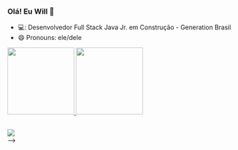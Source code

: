 ### Olá! Eu Will 👋


- 💻: Desenvolvedor Full Stack Java Jr. em Construção - Generation Brasil
- 😄 Pronouns: ele/dele
 
 <div>
  <a href="https://github.com/willjpg">
  <img height="150em" src="https://github-readme-stats.vercel.app/api?username=WillJpg&show_icons=true&theme=dark&include_all_commits=true&count_private=true"/>
  <img height="150em" src="https://github-readme-stats.vercel.app/api/top-langs/?username=WillJpg&layout=compact&langs_count=7&theme=dark"/>
</div>
  
  ##
  
 <div> 
  <a href="https://www.linkedin.com/in/willfdasilva/" target="_blank"><img src="https://img.shields.io/badge/-LinkedIn-%230077B5?style=for-the-badge&logo=linkedin&logoColor=white" target="_blank"></a> 
  
</div>
-->
